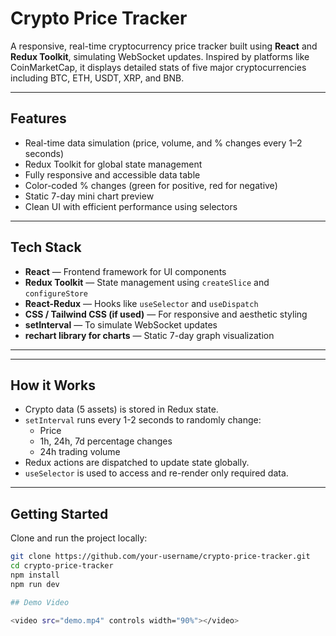 # Crypto Price Tracker

A responsive, real-time cryptocurrency price tracker built using **React** and **Redux Toolkit**, simulating WebSocket updates. Inspired by platforms like CoinMarketCap, it displays detailed stats of five major cryptocurrencies including BTC, ETH, USDT, XRP, and BNB.

---

## Features

- Real-time data simulation (price, volume, and % changes every 1–2 seconds)
- Redux Toolkit for global state management
- Fully responsive and accessible data table
- Color-coded % changes (green for positive, red for negative)
- Static 7-day mini chart preview
- Clean UI with efficient performance using selectors

---

## Tech Stack

- **React** — Frontend framework for UI components
- **Redux Toolkit** — State management using `createSlice` and `configureStore`
- **React-Redux** — Hooks like `useSelector` and `useDispatch`
- **CSS / Tailwind CSS (if used)** — For responsive and aesthetic styling
- **setInterval** — To simulate WebSocket updates
- **rechart library for charts** — Static 7-day graph visualization

---

---

## How it Works

- Crypto data (5 assets) is stored in Redux state.
- `setInterval` runs every 1-2 seconds to randomly change:
  - Price
  - 1h, 24h, 7d percentage changes
  - 24h trading volume
- Redux actions are dispatched to update state globally.
- `useSelector` is used to access and re-render only required data.

---

## Getting Started

Clone and run the project locally:

```bash
git clone https://github.com/your-username/crypto-price-tracker.git
cd crypto-price-tracker
npm install
npm run dev

## Demo Video 

<video src="demo.mp4" controls width="90%"></video>

